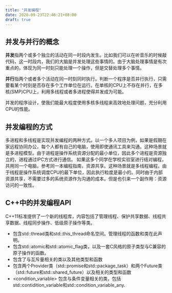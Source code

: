 ```yaml
---
title: "并发编程"
date: 2020-09-23T22:46:21+08:00
draft: true
---
```


## 并发与并行的概念
**并发**指两个或多个独立的活动在同一时段内发生。比如我们可以在听音乐的时候敲代码，这一时段内，我们的大脑是并发处理这些事情的。由于大脑处理事情是有次重点的，体现为同一时刻只能处理一个操作，但是交替处理多个事情。

**并行**指两个或者多个活动在同一时刻同时执行。判断一个程序是否并行执行，只需要看某个时刻是否存在多个工作单位在运行。在单核的CPU上不存在并行，在多核(SMP)CPU上，利用多线程或者多进程使得并发成为可能。

并发的程序设计，使我们能最大程度使用多核多线程来高效地处理问题，充分利用CPU的性能。

## 并发编程的方式
多进程和多线程是实现并发编程的两种方式。以一个多人项目为例，如果是假期在家远程协同办公，每个人都有自己的电脑，使用即使通讯工具来沟通。这种场景就是多进程模型。由于进程是操作系统资源分配的最小单位，因此多个进程是资源独立的，进程通过IPC方式进行通信。
如果这多个同学在学校实验室进行结对编程，共用同一个电脑，参考同一本编程指南，资源共享。这种场景就是多线程编程。由于线程是操作系统调度CPU的最下单位，因此执行粒度是最小的。同时由于内部资源共享，不需要过多的系统资源作为沟通的成本。但是也引来一个副作用：资源访问的一致性。

## C++中的并发编程API
C++11标准提供了一个新的线程库，内容包括了管理线程、保护共享数据、线程共享数据、线程同步操作、低级原子操作等类。
- <thread> 包含std::thread类和std::this_thread命名空间。管理线程的函数和类在此声明。
- <atomic> 包含std::atomic和std::atomic_flag类，以及一套C风格的原子类型与C兼容的原子操作的函数。
- <mutex> 包含了与互斥量相关的类以及其他类型和函数
- <future> 包含两个Provider类（std::promise和std::package_task）和两个Future类（std::future和std::shared_future）以及相关的类型和函数
- <condition_variable> 包含与条件变量相关的类，包括std::contidition_variable和std::condition_variable_any.

